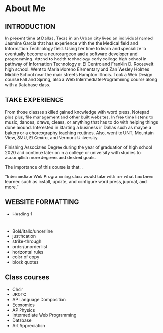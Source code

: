 # About Me
## INTRODUCTION
In present time at Dallas, Texas in an Urban city lives an individual named Jasmine Garcia that has experience with the the Medical field and Information Technology field. Using her time to learn and specialize to eventually become a neurosurgeon and a software developer and programming. Attend to health technology early college high school in pathway of Information Technology at El Centro and Franklin D. Roosevelt high school. Went to Maria Moreno Elementary and Zan Wesley Holmes Middle School near the main streets Hampton Illinois. Took a Web Design course Fall and Spring, also a Web Intermediate Programming course along with a Database class.

## TAKE EXPERIENCE
From those classes skilled gained knowledge with word press, Notepad plus plus, file management and other built websites. In free time listens to music, dances, draws, cleans, or anything that has to do with helping things done around. Interested in Starting a business in Dallas such as maybe a bakery or a choreography teaching routines. Also, went to UNT, Mountain View, SMU, El Centro, and Vermont University.

Finishing Associates Degree during the year of graduation of high school 2020 and continue later on in a college or university with studies to accomplish more degrees and desired goals.

 

The importance of this course is that...
 

“Intermediate Web Programming class would take with me what has been learned such as install, update, and configure word press, juproal, and more.”

## WEBSITE FORMATTING
* Heading 1 <h1><h2>
* Bold/italic/underline
* justification
* strike-through
* order/unorder list
* horizontal rules
* color of copy
* block quotes

## Class courses
* Choir
* JROTC
* AP Language Composition
* Economics
* AP Physics
* Intermediate Web Programming
* Database
* Art Appreciation
